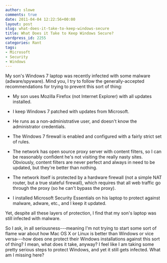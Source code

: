 ```yaml
---
author: slowe
comments: true
date: 2011-04-04 12:22:56+00:00
layout: post
slug: what-does-it-take-to-keep-windows-secure
title: What Does it Take to Keep Windows Secure?
wordpress_id: 2255
categories: Rant
tags:
- Microsoft
- Security
- Windows
---
```


My son's Windows 7 laptop was recently infected with some malware (adware/spyware). Mind you, I try to follow the generally-accepted recommendations for trying to prevent this sort of thing:

* My son uses Mozilla Firefox (not Internet Explorer) with all updates installed.

* I keep Windows 7 patched with updates from Microsoft.

* He runs as a non-administrative user, and doesn't know the administrator credentials.

* The Windows 7 firewall is enabled and configured with a fairly strict set of rules.

* The network has open source proxy server with content filters, so I can be reasonably confident he's not visiting the really nasty sites. Obviously, content filters are never perfect and always in need to be updated, but they're better than nothing.

* The network itself is protected by a hardware firewall (not a simple NAT router, but a true stateful firewall), which requires that all web traffic go through the proxy (so he can't bypass the proxy).

* I installed Microsoft Security Essentials on his laptop to protect against malware, adware, etc., and I keep it updated.

Yet, despite all these layers of protection, I find that my son's laptop was still infected with malware.

So I ask, in all seriousness---meaning I'm not trying to start some sort of flame war about how Mac OS X or Linux is better than Windows or vice versa---how does one protect their Windows installations against this sort of thing? I mean, what does it take, anyway? I feel like I am taking some pretty serious steps to protect Windows, and yet it still gets infected. What am I missing here?
